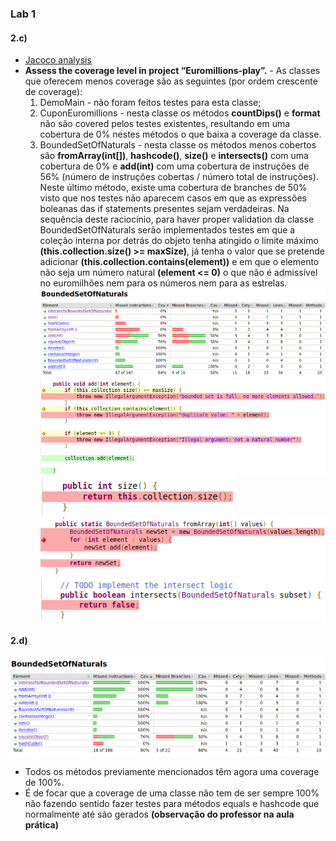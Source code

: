 ### Lab 1
#### 2.c)
- [Jacoco analysis](https://www.baeldung.com/jacoco)
- **Assess the coverage level in project “Euromillions-play”.** -  As classes que oferecem menos coverage são as seguintes (por ordem crescente de coverage):
    1. DemoMain - não foram feitos testes para esta classe;
    2. CuponEuromillions  - nesta classe os métodos **countDips()** e **format** não são covered pelos testes existentes, resultando em uma cobertura de 0% nestes métodos o que baixa a coverage da classe.
    3. BoundedSetOfNaturals - nesta classe os métodos menos cobertos são **fromArray(int[])**, **hashcode()**, **size()** e **intersects()** com uma cobertura de 0% e **add(int)** com uma cobertura de instruções de 56% (número de instruções cobertas / número total de instruções). Neste último método, existe uma cobertura de branches de 50% visto que nos testes não aparecem casos em que as expressões boleanas das if statements presentes sejam verdadeiras. Na sequência deste raciocínio, para haver proper validation da classe BoundedSetOfNaturals serão implementados testes em que a coleção interna por detrás do objeto tenha atingido o limite máximo **(this.collection.size() >= maxSize)**, já tenha o valor que se pretende adicionar **(this.collection.contains(element))** e em que o elemento não seja um número natural **(element <= 0)** o que não é admissível no euromilhões nem para os números nem para as estrelas.
       ![BoundedSetOfNaturalsCoverage](../images/BoundedSetOfNaturalsCoverage_before.png)
       ![BoundedSetOfNaturalsAddCoverage](../images/BoundedSetOfNaturalsAddCoverage_before.png) ![BoundedSetOfNaturalsSizeCoverage](../images/BoundedSetOfNaturalsSizeCoverage_before.png)
       ![BoundedSetOfNaturalsFromArrayCoverage](../images/BoundedSetOfNaturalsFromArrayCoverage_before.png) ![BoundedSetOfNaturalsIntersectsCoverage](../images/BoundedSetOfNaturalsIntersectsCoverage_before.png)

#### 2.d)
![BoundedSetOfNaturalsCoverage](../images/BoundedSetOfNaturalsCoverage_after.png)
- Todos os métodos previamente mencionados têm agora uma coverage de 100%.
- É de focar que a coverage de uma classe não tem de ser sempre 100% não fazendo sentido fazer testes para métodos equals e hashcode que normalmente até são gerados **(observação do professor na aula prática)**  